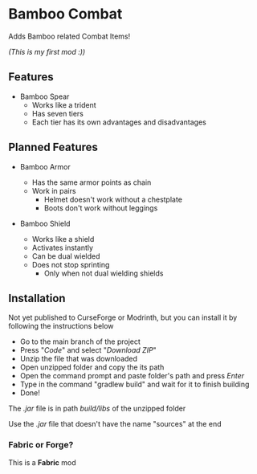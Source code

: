 # Bamboo Combat

Adds Bamboo related Combat Items!

*(This is my first mod :))*

## Features

* Bamboo Spear
  - Works like a trident
  - Has seven tiers
  - Each tier has its own advantages and disadvantages

## Planned Features

* Bamboo Armor
  - Has the same armor points as chain
  - Work in pairs
    - Helmet doesn't work without a chestplate
    - Boots don't work without leggings

* Bamboo Shield
  - Works like a shield
  - Activates instantly
  - Can be dual wielded
  - Does not stop sprinting
    - Only when not dual wielding shields 

## Installation

Not yet published to CurseForge or Modrinth, but you can install it by following the instructions below

  - Go to the main branch of the project 
  - Press "*Code*" and select "*Download ZIP*"
  - Unzip the file that was downloaded
  - Open unzipped folder and copy the its path
  - Open the command prompt and paste folder's path and press *Enter*
  - Type in the command "gradlew build" and wait for it to finish building
  - Done!

The *.jar* file is in path *build/libs* of the unzipped folder

Use the *.jar* file that doesn't have the name "sources" at the end

### Fabric or Forge?
This is a **Fabric** mod
